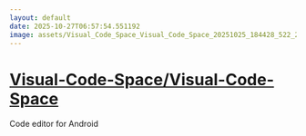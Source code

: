 ```yaml
---
layout: default
date: 2025-10-27T06:57:54.551192
image: assets/Visual_Code_Space_Visual_Code_Space_20251025_184428_522_20251025_225825_b09d77--20251026T005848033--cropped.png
---
```


# [Visual-Code-Space/Visual-Code-Space](https://github.com/Visual-Code-Space/Visual-Code-Space/)

Code editor for Android
